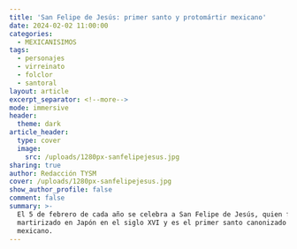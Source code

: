 ```yaml
---
title: 'San Felipe de Jesús: primer santo y protomártir mexicano'
date: 2024-02-02 11:00:00
categories:
  - MEXICANISIMOS
tags:
  - personajes
  - virreinato
  - folclor
  - santoral
layout: article
excerpt_separator: <!--more-->
mode: immersive
header:
  theme: dark
article_header:
  type: cover
  image:
    src: /uploads/1280px-sanfelipejesus.jpg
sharing: true
author: Redacción TYSM
cover: /uploads/1280px-sanfelipejesus.jpg
show_author_profile: false
comment: false
summary: >-
  El 5 de febrero de cada año se celebra a San Felipe de Jesús, quien fue
  martirizado en Japón en el siglo XVI y es el primer santo canonizado de origen
  mexicano.
---
```

